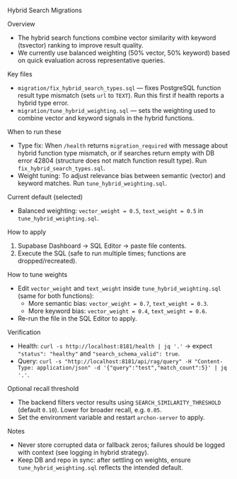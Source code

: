 Hybrid Search Migrations

Overview
- The hybrid search functions combine vector similarity with keyword (tsvector) ranking to improve result quality.
- We currently use balanced weighting (50% vector, 50% keyword) based on quick evaluation across representative queries.

Key files
- `migration/fix_hybrid_search_types.sql` — fixes PostgreSQL function result type mismatch (sets `url` to `TEXT`). Run this first if health reports a hybrid type error.
- `migration/tune_hybrid_weighting.sql` — sets the weighting used to combine vector and keyword signals in the hybrid functions.

When to run these
- Type fix: When `/health` returns `migration_required` with message about hybrid function type mismatch, or if searches return empty with DB error 42804 (structure does not match function result type). Run `fix_hybrid_search_types.sql`.
- Weight tuning: To adjust relevance bias between semantic (vector) and keyword matches. Run `tune_hybrid_weighting.sql`.

Current default (selected)
- Balanced weighting: `vector_weight = 0.5`, `text_weight = 0.5` in `tune_hybrid_weighting.sql`.

How to apply
1) Supabase Dashboard → SQL Editor → paste file contents.
2) Execute the SQL (safe to run multiple times; functions are dropped/recreated).

How to tune weights
- Edit `vector_weight` and `text_weight` inside `tune_hybrid_weighting.sql` (same for both functions):
  - More semantic bias: `vector_weight = 0.7`, `text_weight = 0.3`.
  - More keyword bias: `vector_weight = 0.4`, `text_weight = 0.6`.
- Re-run the file in the SQL Editor to apply.

Verification
- Health: `curl -s http://localhost:8181/health | jq '.'` → expect `"status": "healthy"` and `"search_schema_valid": true`.
- Query: `curl -s "http://localhost:8181/api/rag/query" -H "Content-Type: application/json" -d '{"query":"test","match_count":5}' | jq '.'`.

Optional recall threshold
- The backend filters vector results using `SEARCH_SIMILARITY_THRESHOLD` (default `0.10`). Lower for broader recall, e.g. `0.05`.
- Set the environment variable and restart `archon-server` to apply.

Notes
- Never store corrupted data or fallback zeros; failures should be logged with context (see logging in hybrid strategy).
- Keep DB and repo in sync: after settling on weights, ensure `tune_hybrid_weighting.sql` reflects the intended default.


